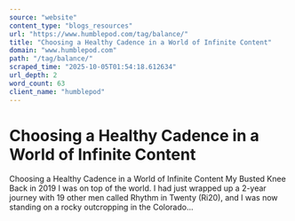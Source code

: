 ```yaml
---
source: "website"
content_type: "blogs_resources"
url: "https://www.humblepod.com/tag/balance/"
title: "Choosing a Healthy Cadence in a World of Infinite Content"
domain: "www.humblepod.com"
path: "/tag/balance/"
scraped_time: "2025-10-05T01:54:18.612634"
url_depth: 2
word_count: 63
client_name: "humblepod"
---
```


# Choosing a Healthy Cadence in a World of Infinite Content

Choosing a Healthy Cadence in a World of Infinite Content My Busted Knee Back in 2019 I was on top of the world. I had just wrapped up a 2-year journey with 19 other men called Rhythm in Twenty (Ri20), and I was now standing on a rocky outcropping in the Colorado...